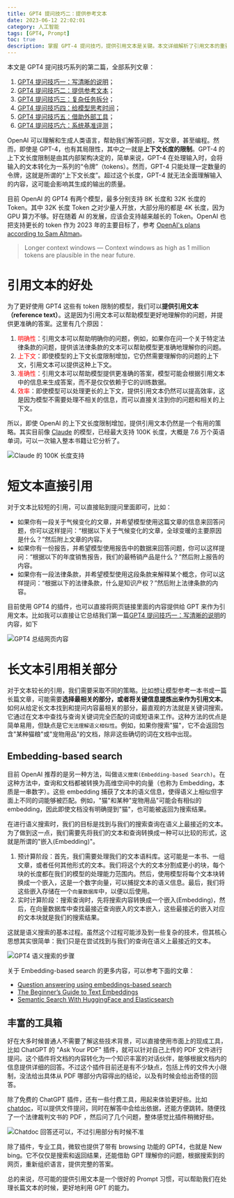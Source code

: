 ```yaml
---
title: GPT4 提问技巧二：提供参考文本
date: 2023-06-12 22:02:01
category: 人工智能
tags: [GPT4, Prompt]
toc: true
description: 掌握 GPT-4 提问技巧，提供引用文本是关键。本文详细解析了引用文本的重要性，如何有效地使用引用文本，以及如何从长文本中找到相关部分。我们还探讨了语义搜索的概念和工作原理，以及如何利用现有工具，如 ChatGPT 的 'Ask Your PDF' 插件和微软的 'New Bing'，来提高我们处理长文本的能力。无论你是 AI 新手，还是寻求提高查询效果的专业人士，这篇文章都将为你提供宝贵的指导和启示。
---
```


本文是 GPT4 提问技巧系列的第二篇，全部系列文章：

1. [GPT4 提问技巧一：写清晰的说明](https://selfboot.cn/2023/06/10/gpt4_prompt_clear/)；
2. [GPT4 提问技巧二：提供参考文本](https://selfboot.cn/2023/06/12/gpt4_prompt_reference/)；
3. [GPT4 提问技巧三：复杂任务拆分](https://selfboot.cn/2023/06/15/gpt4_prompt_subtasks/)；
4. [GPT4 提问技巧四：给模型思考时间](https://selfboot.cn/2023/06/29/gpt4_prompt_think/)；
5. [GPT4 提问技巧五：借助外部工具](https://selfboot.cn/2023/07/24/gpt4_prompt_tools/)；
6. [GPT4 提问技巧六：系统基准评测](https://selfboot.cn/2023/07/25/gpt4_prompt_evals/)；

OpenAI 可以理解和生成人类语言，帮助我们解答问题，写文章，甚至编程。然而，即使是 GPT-4，也有其局限性，其中之一就是**上下文长度的限制**。GPT-4 的上下文长度限制是由其内部架构决定的，简单来说，GPT-4 在处理输入时，会将输入的文本转化为一系列的“令牌”（tokens）。然而，GPT-4 只能处理一定数量的令牌，这就是所谓的“上下文长度”。超过这个长度，GPT-4 就无法全面理解输入的内容，这可能会影响其生成的输出的质量。

目前 OpenAI 的 GPT4 有两个模型，最多分别支持 8K 长度和 32K 长度的Token。其中 32K 长度 Token 之对少量人开放，大部分用的都是 4K 长度，因为 GPU 算力不够。好在随着 AI 的发展，应该会支持越来越长的 Token。OpenAI 也把支持更长的 token 作为 2023 年的主要目标了，参考 [OpenAI's plans according to Sam Altman](https://website-nm4keew22-humanloopml.vercel.app/blog/openai-plans)。

> Longer context windows — Context windows as high as 1 million tokens are plausible in the near future.

<!--more-->

# 引用文本的好处

为了更好使用 GPT4 这些有 token 限制的模型，我们可以**提供引用文本（reference text）**。这是因为引用文本可以帮助模型更好地理解你的问题，并提供更准确的答案。这里有几个原因：

1. <span style="color:red;">明确性</span>：引用文本可以帮助明确你的问题，例如，如果你在问一个关于特定法律条款的问题，提供该法律条款的文本可以帮助模型更准确地理解你的问题。
2. <span style="color:red;">上下文</span>：即使模型的上下文长度限制增加，它仍然需要理解你的问题的上下文，引用文本可以提供这种上下文。
3. <span style="color:red;">准确性</span>：引用文本可以帮助模型提供更准确的答案，模型可能会根据引用文本中的信息来生成答案，而不是仅仅依赖于它的训练数据。
4. <span style="color:red;">效率</span>：即使模型可以处理更长的上下文，提供引用文本仍然可以提高效率，这是因为模型不需要处理不相关的信息，而可以直接关注到你的问题和相关的上下文。

所以，即使 OpenAI 的上下文长度限制增加，提供引用文本仍然是一个有用的策略。其实目前像 [Claude](https://www.anthropic.com/index/introducing-claude) 的模型，已经最大支持 100K 长度，大概是 7.6 万个英语单词，可以一次输入整本书籍让它分析了。

![Claude 的 100K 长度支持](https://slefboot-1251736664.cos.ap-beijing.myqcloud.com/20230612_gpt4_prompt_reference_100K.png)

# 短文本直接引用

对于文本比较短的引用，可以直接贴到提问里面即可，比如：

- 如果你有一段关于气候变化的文章，并希望模型使用这篇文章的信息来回答问题，你可以这样提问：“根据以下关于气候变化的文章，全球变暖的主要原因是什么？”然后附上文章的内容。
- 如果你有一份报告，并希望模型使用报告中的数据来回答问题，你可以这样提问：“根据以下的年度销售报告，我们的最畅销产品是什么？”然后附上报告的内容。
- 如果你有一段法律条款，并希望模型使用这段条款来解释某个概念，你可以这样提问：“根据以下的法律条款，什么是知识产权？”然后附上法律条款的内容。

目前使用 GPT4 的插件，也可以直接将网页链接里面的内容提供给 GPT 来作为引用文本。比如我可以直接让它总结我们第一篇[GPT4 提问技巧一：写清晰的说明](https://selfboot.cn/2023/06/10/gpt4_prompt_clear/)的内容，如下

![GPT4 总结网页内容](https://slefboot-1251736664.cos.ap-beijing.myqcloud.com/20230612_gpt4_prompt_reference_1.png)

# 长文本引用相关部分

对于文本较长的引用，我们需要采取不同的策略。比如想让模型参考一本书或一篇长篇文章，可能需要**选择最相关的部分，或者将关键信息提炼出来作为引用文本**。如何从给定长文本找到和提问内容最相关的部分，最直观的方法就是关键词搜索。它通过在文本中查找与查询关键词完全匹配的词或短语来工作。这种方法的优点是简单易用，但缺点是它`无法理解语义相似性`。例如，如果你搜索"猫"，它不会返回包含"某种猫粮"或"宠物用品"的文档，除非这些确切的词在文档中出现。

## Embedding-based search

目前 OpenAI 推荐的是另一种方法，叫做`语义搜索(Embedding-based Search)`。在这种方法中，查询和文档都被转换为高维空间中的向量（也称为 Embedding，本质是一串数字）。这些 embedding 捕获了文本的语义信息，使得语义上相似但字面上不同的词能够被匹配。例如，"猫"和某种"宠物用品"可能会有相似的 embedding，因此即使文档没有明确提到"猫"，也可能被返回为搜索结果。

在进行语义搜索时，我们的目标是找到与我们的搜索查询在语义上最接近的文本。为了做到这一点，我们需要先将我们的文本和查询转换成一种可以比较的形式，这就是所谓的"嵌入(Embedding)"。

1. 预计算阶段：首先，我们需要处理我们的文本语料库。这可能是一本书、一组文章，或者任何其他形式的文本。我们将这个大的文本分割成更小的块，每个块的长度都在我们的模型的处理能力范围内。然后，使用模型将每个文本块转换成一个嵌入，这是一个数字向量，可以捕捉文本的语义信息。最后，我们将这些嵌入存储在一个`向量数据库`中，以便以后使用。
2. 实时计算阶段：搜索查询时，先将搜索内容转换成一个嵌入(Embedding)，然后，在向量数据库中查找最接近查询嵌入的文本嵌入，这些最接近的嵌入对应的文本块就是我们的搜索结果。

这就是语义搜索的基本过程。虽然这个过程可能涉及到一些复杂的技术，但其核心思想其实很简单：我们只是在尝试找到与我们的查询在语义上最接近的文本。

![GPT4 语义搜索的步骤](https://slefboot-1251736664.cos.ap-beijing.myqcloud.com/20230612_gpt4_prompt_reference_embeding.png)

关于 Embedding-based search 的更多内容，可以参考下面的文章：
- [Question answering using embeddings-based search](https://github.com/openai/openai-cookbook/blob/main/examples/Question_answering_using_embeddings.ipynb)
- [The Beginner’s Guide to Text Embeddings](https://www.deepset.ai/blog/the-beginners-guide-to-text-embeddings)
- [Semantic Search With HuggingFace and Elasticsearch](https://betterprogramming.pub/implementing-nearest-neighbour-search-with-elasticsearch-c59a8d33dd9d)

## 丰富的工具箱

好在大多时候普通人不需要了解这些技术背景，可以直接使用市面上的现成工具，比如 ChatGPT 的 "Ask Your PDF" 插件，就可以针对自己上传的 PDF 文件进行提问。这个插件将文档的内容转化为一个知识丰富的对话伙伴，能够根据文档内的信息提供详细的回答。不过这个插件目前还是有不少缺点，包括上传的文件大小限制，没法给出具体从 PDF 哪部分内容得出的结论，以及有时候会给出奇怪的回答。

除了免费的 ChatGPT 插件，还有一些付费工具，用起来体验更好些。比如 [chatdoc](https://chatdoc.com/)，可以提供文件提问，同时在解答中会给出依据，还能方便跳转。随便找了一个法律裁判文书的 PDF ，然后问了几个问题，整体感觉比插件稍微好些。

![Chatdoc 回答还可以，不过引用部分有时候不准](https://slefboot-1251736664.cos.ap-beijing.myqcloud.com/20230612_gpt4_prompt_reference_chatdoc.png)

除了插件，专业工具，微软也提供了带有 browsing 功能的 GPT4，也就是 New bing。它不仅仅是搜索和返回结果，还能借助 GPT 理解你的问题，根据搜索到的网页，重新组织语言，提供完整的答案。

总的来说，尽可能的提供引用文本是一个很好的 Prompt 习惯，可以帮助我们在处理长篇文本的时候，更好地利用 GPT 的能力。